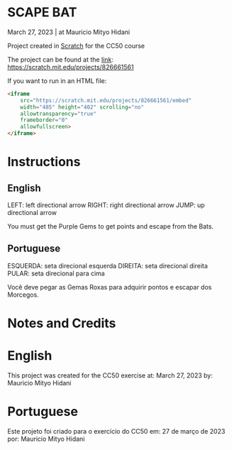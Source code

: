# SCAPE BAT
March 27, 2023 | at Mauricio Mityo Hidani

Project created in [Scratch](https://scratch.mit.edu/) for the CC50 course

The project can be found at the [link](https://scratch.mit.edu/projects/826661561): https://scratch.mit.edu/projects/826661561

If you want to run in an HTML file:
```html
<iframe 
    src="https://scratch.mit.edu/projects/826661561/embed" 
    width="485" height="402" scrolling="no"
    allowtransparency="true" 
    frameborder="0"  
    allowfullscreen>
</iframe>
```

# Instructions
## English
LEFT: left directional arrow
RIGHT: right directional arrow
JUMP: up directional arrow

You must get the Purple Gems to get points and escape from the Bats.

## Portuguese
ESQUERDA: seta direcional esquerda
DIREITA: seta direcional direita
PULAR: seta direcional para cima

Você deve pegar as Gemas Roxas para adquirir pontos e escapar dos Morcegos.

# Notes and Credits
# English
This project was created for the CC50 exercise
at: March 27, 2023
by: Mauricio Mityo Hidani

# Portuguese
Este projeto foi criado para o exercício do CC50
em: 27 de março de 2023
por: Mauricio Mityo Hidani